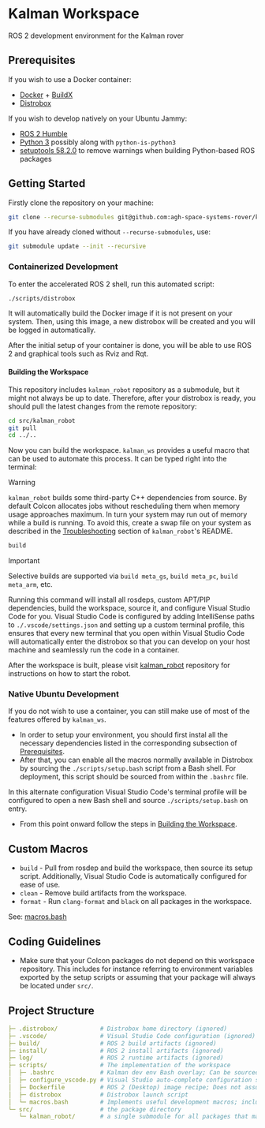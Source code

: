 # Kalman Workspace

ROS 2 development environment for the Kalman rover

## Prerequisites

If you wish to use a Docker container:
- [Docker](https://www.docker.com/) + [BuildX](https://github.com/docker/buildx)
- [Distrobox](https://github.com/89luca89/distrobox)

If you wish to develop natively on your Ubuntu Jammy:
- [ROS 2 Humble](https://docs.ros.org/en/humble/Installation/Ubuntu-Install-Debians.html)
- [Python 3](https://www.python.org) possibly along with `python-is-python3`
- [setuptools 58.2.0](https://pypi.org/project/setuptools/58.2.0/) to remove warnings when building Python-based ROS packages

## Getting Started

Firstly clone the repository on your machine:
```bash
git clone --recurse-submodules git@github.com:agh-space-systems-rover/kalman_ws.git
```

If you have already cloned without `--recurse-submodules`, use:
```bash
git submodule update --init --recursive
```

### Containerized Development

To enter the accelerated ROS 2 shell, run this automated script:
```bash
./scripts/distrobox
```
It will automatically build the Docker image if it is not present on your system.
Then, using this image, a new distrobox will be created and you will be logged in automatically.

After the initial setup of your container is done, you will be able to use ROS 2 and graphical tools such as Rviz and Rqt.

#### Building the Workspace

This repository includes `kalman_robot` repository as a submodule, but it might not always be up to date.
Therefore, after your distrobox is ready, you should pull the latest changes from the remote repository:

```bash
cd src/kalman_robot
git pull
cd ../..
```

Now you can build the workspace. `kalman_ws` provides a useful macro that can be used to automate this process. It can be typed right into the terminal:

> [!WARNING]
> `kalman_robot` builds some third-party C++ dependencies from source. By default Colcon allocates jobs without rescheduling them when memory usage approaches maximum. In turn your system may run out of memory while a build is running. To avoid this, create a swap file on your system as described in the [Troubleshooting](https://github.com/agh-space-systems-rover/kalman_robot#out-of-memory) section of `kalman_robot`'s README.

```bash
build
```

> [!IMPORTANT]
> Selective builds are supported via `build meta_gs`, `build meta_pc`, `build meta_arm`, etc.

Running this command will install all rosdeps, custom APT/PIP dependencies, build the workspace, source it, and configure Visual Studio Code for you.
Visual Studio Code is configured by adding IntelliSense paths to `./.vscode/settings.json` and setting up a custom terminal profile, this ensures that every new terminal that you open within Visual Studio Code will automatically enter the distrobox so that you can develop on your host machine and seamlessly run the code in a container.

After the workspace is built, please visit [kalman_robot](https://github.com/agh-space-systems-rover/kalman_robot) repository for instructions on how to start the robot.

### Native Ubuntu Development

If you do not wish to use a container, you can still make use of most of the features offered by `kalman_ws`.
- In order to setup your environment, you should first instal all the necessary dependencies listed in the corresponding subsection of [Prerequisites](#prerequisites).
- After that, you can enable all the macros normally available in Distrobox by sourcing the `./scripts/setup.bash` script from a Bash shell.
For deployment, this script should be sourced from within the `.bashrc` file.

In this alternate configuration Visual Studio Code's terminal profile will be configured to open a new Bash shell and source `./scripts/setup.bash` on entry.

- From this point onward follow the steps in [Building the Workspace](#building-the-workspace).

## Custom Macros

- `build` - Pull from rosdep and build the workspace, then source its setup script. Additionally, Visual Studio Code is automatically configured for ease of use.
- `clean` - Remove build artifacts from the workspace.
- `format` - Run `clang-format` and `black` on all packages in the workspace.

See: [macros.bash](/scripts/macros.bash)

## Coding Guidelines

- Make sure that your Colcon packages do not depend on this workspace repository. This includes for instance referring to environment variables exported by the setup scripts or assuming that your package will always be located under `src/`.

## Project Structure

```yaml
├─ .distrobox/            # Distrobox home directory (ignored)
├─ .vscode/               # Visual Studio Code configuration (ignored)
├─ build/                 # ROS 2 build artifacts (ignored)
├─ install/               # ROS 2 install artifacts (ignored)
├─ log/                   # ROS 2 runtime artifacts (ignored)
├─ scripts/               # The implementation of the workspace
│  ├─ .bashrc             # Kalman dev env Bash overlay; Can be sourced both from Distrobox or from a standalone system.
│  ├─ configure_vscode.py # Visual Studio auto-complete configuration script; called from macros.bash
│  ├─ Dockerfile          # ROS 2 (Desktop) image recipe; Does not assume Distrobox.
│  ├─ distrobox           # Distrobox launch script
│  └─ macros.bash         # Implements useful development macros; included by .bashrc
└─ src/                   # the package directory
   └─ kalman_robot/       # a single submodule for all packages that make up Kalman's software stack
```
